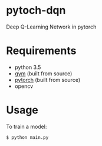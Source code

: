 # pytoch-dqn

Deep Q-Learning Network in pytorch

# Requirements

- python 3.5
- [gym](https://github.com/openai/gym#installation) (built from source)
- [pytorch](https://github.com/pytorch/pytorch#from-source) (built from source)
- opencv

# Usage

To train a model:

```
$ python main.py
```
